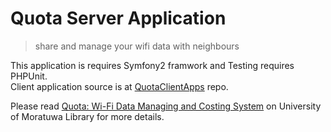 # Quota Server Application

> share and manage your wifi data with neighbours
                            
This application is requires Symfony2 framwork and Testing requires PHPUnit.    
Client application source is at [QuotaClientApps](https://github.com/lahiiru/QuotaClientApps) repo.

Please read [Quota: Wi-Fi Data Managing and Costing System](http://dl.lib.uom.lk/discover?filtertype_1=title&filter_relational_operator_1=contains&filter_1=Quota&submit_apply_filter=Apply) on University of Moratuwa Library for more details.
